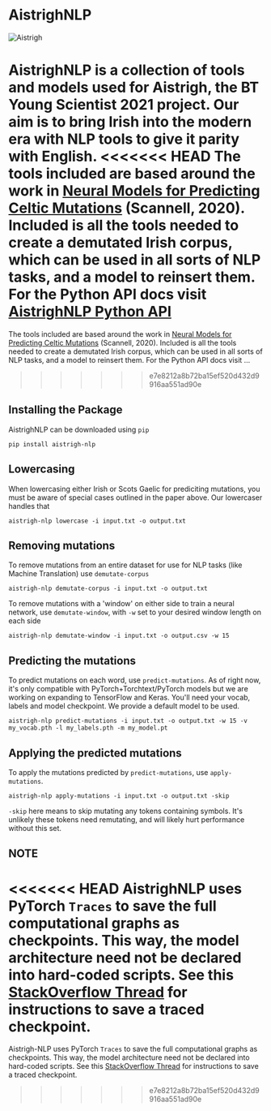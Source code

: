 # AistrighNLP

![Aistrigh](https://github.com/JustCunn/AistrighNLP/blob/master/images/github_aistrigh.png)

AistrighNLP is a collection of tools and models used for Aistrigh, the BT Young Scientist 2021 project. Our aim is to bring Irish into the modern era with NLP tools to give it parity with English.
<<<<<<< HEAD
The tools included are based around the work in [Neural Models for Predicting Celtic Mutations](https://www.aclweb.org/anthology/2020.sltu-1.1.pdf) (Scannell, 2020). Included is all the tools needed to create a demutated Irish corpus, which can be used in all sorts of NLP tasks, and a model to reinsert them. For the Python API docs visit [AistrighNLP Python API](https://github.com/JustCunn/AistrighNLP/blob/master/python.md)
=======
The tools included are based around the work in [Neural Models for Predicting Celtic Mutations](https://www.aclweb.org/anthology/2020.sltu-1.1.pdf) (Scannell, 2020). Included is all the tools needed to create a demutated Irish corpus, which can be used in all sorts of NLP tasks, and a model to reinsert them. For the Python API docs visit ...
>>>>>>> e7e8212a8b72ba15ef520d432d9916aa551ad90e

Installing the Package
---------------------------
AistrighNLP can be downloaded using `pip`
```
pip install aistrigh-nlp
```


Lowercasing
---------------------------
When lowercasing either Irish or Scots Gaelic for prediciting mutations, you must be aware of special cases outlined in the paper above. Our lowercaser handles that
```
aistrigh-nlp lowercase -i input.txt -o output.txt
```


Removing mutations
-----------------------
To remove mutations from an entire dataset for use for NLP tasks (like Machine Translation) use `demutate-corpus`
```
aistrigh-nlp demutate-corpus -i input.txt -o output.txt
```

To remove mutations with a 'window' on either side to train a neural network, use `demutate-window`, with `-w` set to your desired window length on each side
```
aistrigh-nlp demutate-window -i input.txt -o output.csv -w 15
```


Predicting the mutations
-------------------------
To predict mutations on each word, use `predict-mutations`. As of right now, it's only compatible with PyTorch+Torchtext/PyTorch models but we are working on expanding to TensorFlow and Keras. You'll need your vocab, labels and model checkpoint. We provide a default model to be used.
```
aistrigh-nlp predict-mutations -i input.txt -o output.txt -w 15 -v my_vocab.pth -l my_labels.pth -m my_model.pt
```


Applying the predicted mutations
-----------------------------------
To apply the mutations predicted by `predict-mutations`, use `apply-mutations`. 
```
aistrigh-nlp apply-mutations -i input.txt -o output.txt -skip
```

`-skip` here means to skip mutating any tokens containing symbols. It's unlikely these tokens need remutating, and will likely hurt performance without this set.


NOTE
--------------------
<<<<<<< HEAD
AistrighNLP uses PyTorch `Traces` to save the full computational graphs as checkpoints. This way, the model architecture need not be declared into hard-coded scripts. See this [StackOverflow Thread](https://stackoverflow.com/questions/59287728/saving-pytorch-model-with-no-access-to-model-class-code) for instructions to save a traced checkpoint.
=======
Aistrigh-NLP uses PyTorch `Traces` to save the full computational graphs as checkpoints. This way, the model architecture need not be declared into hard-coded scripts. See this [StackOverflow Thread](https://stackoverflow.com/questions/59287728/saving-pytorch-model-with-no-access-to-model-class-code) for instructions to save a traced checkpoint.
>>>>>>> e7e8212a8b72ba15ef520d432d9916aa551ad90e

